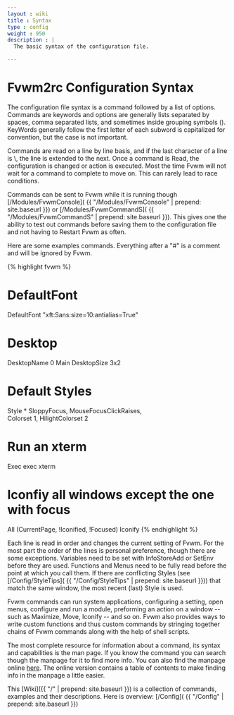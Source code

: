```yaml
---
layout : wiki
title : Syntax
type : config
weight : 950
description : |
  The basic syntax of the configuration file.

---
```


# Fvwm2rc Configuration Syntax

The configuration file syntax is a command followed
by a list of options. Commands are keywords and options
are generally lists separated by spaces, comma separated lists,
and sometimes inside grouping symbols (). KeyWords generally follow
the first letter of each subword is capitalized for convention,
but the case is not important.

Commands are read on a line by line basis, and if the last character
of a line is \\, the line is extended to the next. Once a command is
Read, the configuration is changed or action is executed. Most the
time Fvwm will not wait for a command to complete to move on. This can
rarely lead to race conditions.

Commands can be sent to Fvwm while it is running though [/Modules/FvwmConsole](
{{ "/Modules/FvwmConsole" | prepend: site.baseurl }}) or [/Modules/FvwmCommandS](
{{ "/Modules/FvwmCommandS" | prepend: site.baseurl }}). This gives one
the ability to test out commands before saving them to the configuration file
and not having to Restart Fvwm as often.

Here are some examples commands. Everything after
a "#" is a comment and will be ignored by Fvwm.

{% highlight fvwm %}
# DefaultFont
DefaultFont "xft:Sans:size=10:antialias=True"

# Desktop
DesktopName 0 Main
DesktopSize 3x2

# Default Styles
Style * SloppyFocus, MouseFocusClickRaises, \
        Colorset 1, HilightColorset 2

# Run an xterm
Exec exec xterm

# Iconfiy all windows except the one with focus
All (CurrentPage, !Iconified, !Focused) Iconify
{% endhighlight %}

Each line is read in order and changes the current setting
of Fvwm. For the most part the order of the lines is personal
preference, though there are some exceptions. Variables need to
be set with InfoStoreAdd or SetEnv before they are used. Functions and
Menus need to be fully read before the point at which you
call them. If there are conflicting Styles (see [/Config/StyleTips](
{{ "/Config/StyleTips" | prepend: site.baseurl }})) that match the same
window, the most recent (last) Style is used.

Fvwm commands can run system applications, configuring a setting,
open menus, configure and run a module,  preforming an action on
a window -- such as Maximize, Move, Iconify -- and so on. Fvwm also
provides ways to write custom functions and thus custom commands by
stringing together chains of Fvwm commands along with the help of
shell scripts.

The most complete resource for information about a command, its syntax
and capabilities is the man page. If you know the command you can search
though the manpage for it to find more info. You can also find the manpage
online [here](http://fvwm.org/documentation/manpages/). The online version
contains a table of contents to make finding info in the manpage a little easier.

This [Wiki]({{ "/" | prepend: site.baseurl }}) is a collection of commands,
examples and their descriptions. Here is overview: [/Config](
{{ "/Config" | prepend: site.baseurl }})

